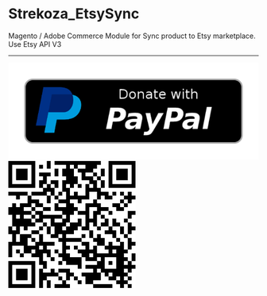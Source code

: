 # Strekoza_EtsySync

Magento / Adobe Commerce Module for Sync product to Etsy marketplace. Use Etsy API V3


----

<a href="[http://example.com](https://www.paypal.com/donate/?hosted_button_id=6JVBCB3XTATYE" target="_blank">
    <img src="https://raw.githubusercontent.com/magefast/for-test/refs/heads/main/paypal-donate-button.png" alt="Donate with PayPal" />
</a>
<br>
<img src="https://raw.githubusercontent.com/magefast/for-test/refs/heads/main/qr-paypal.png" alt="Donate with PayPal" />
